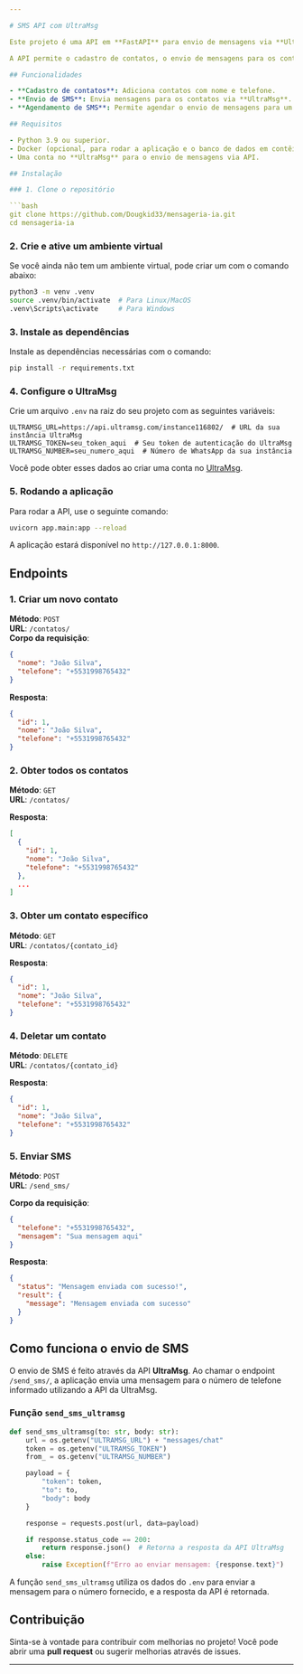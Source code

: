 ```yaml
---

# SMS API com UltraMsg

Este projeto é uma API em **FastAPI** para envio de mensagens via **UltraMsg**, utilizando **SQLAlchemy** para persistência de dados e **PostgreSQL** como banco de dados.

A API permite o cadastro de contatos, o envio de mensagens para os contatos cadastrados e o agendamento dessas mensagens para serem enviadas em um horário específico.

## Funcionalidades

- **Cadastro de contatos**: Adiciona contatos com nome e telefone.
- **Envio de SMS**: Envia mensagens para os contatos via **UltraMsg**.
- **Agendamento de SMS**: Permite agendar o envio de mensagens para um horário específico.

## Requisitos

- Python 3.9 ou superior.
- Docker (opcional, para rodar a aplicação e o banco de dados em contêineres).
- Uma conta no **UltraMsg** para o envio de mensagens via API.

## Instalação

### 1. Clone o repositório

```bash
git clone https://github.com/Dougkid33/mensageria-ia.git
cd mensageria-ia
```

### 2. Crie e ative um ambiente virtual

Se você ainda não tem um ambiente virtual, pode criar um com o comando abaixo:

```bash
python3 -m venv .venv
source .venv/bin/activate  # Para Linux/MacOS
.venv\Scripts\activate     # Para Windows
```

### 3. Instale as dependências

Instale as dependências necessárias com o comando:

```bash
pip install -r requirements.txt
```

### 4. Configure o UltraMsg

Crie um arquivo `.env` na raiz do seu projeto com as seguintes variáveis:

```plaintext
ULTRAMSG_URL=https://api.ultramsg.com/instance116802/  # URL da sua instância UltraMsg
ULTRAMSG_TOKEN=seu_token_aqui  # Seu token de autenticação do UltraMsg
ULTRAMSG_NUMBER=seu_numero_aqui  # Número de WhatsApp da sua instância
```

Você pode obter esses dados ao criar uma conta no [UltraMsg](https://www.ultramsg.com/).

### 5. Rodando a aplicação

Para rodar a API, use o seguinte comando:

```bash
uvicorn app.main:app --reload
```

A aplicação estará disponível no `http://127.0.0.1:8000`.

## Endpoints

### 1. **Criar um novo contato**

**Método**: `POST`  
**URL**: `/contatos/`  
**Corpo da requisição**:

```json
{
  "nome": "João Silva",
  "telefone": "+5531998765432"
}
```

**Resposta**:

```json
{
  "id": 1,
  "nome": "João Silva",
  "telefone": "+5531998765432"
}
```

### 2. **Obter todos os contatos**

**Método**: `GET`  
**URL**: `/contatos/`  

**Resposta**:

```json
[
  {
    "id": 1,
    "nome": "João Silva",
    "telefone": "+5531998765432"
  },
  ...
]
```

### 3. **Obter um contato específico**

**Método**: `GET`  
**URL**: `/contatos/{contato_id}`  

**Resposta**:

```json
{
  "id": 1,
  "nome": "João Silva",
  "telefone": "+5531998765432"
}
```

### 4. **Deletar um contato**

**Método**: `DELETE`  
**URL**: `/contatos/{contato_id}`  

**Resposta**:

```json
{
  "id": 1,
  "nome": "João Silva",
  "telefone": "+5531998765432"
}
```

### 5. **Enviar SMS**

**Método**: `POST`  
**URL**: `/send_sms/`  

**Corpo da requisição**:

```json
{
  "telefone": "+5531998765432",
  "mensagem": "Sua mensagem aqui"
}
```

**Resposta**:

```json
{
  "status": "Mensagem enviada com sucesso!",
  "result": {
    "message": "Mensagem enviada com sucesso"
  }
}
```

## Como funciona o envio de SMS

O envio de SMS é feito através da API **UltraMsg**. Ao chamar o endpoint `/send_sms/`, a aplicação envia uma mensagem para o número de telefone informado utilizando a API da UltraMsg.

### Função `send_sms_ultramsg`

```python
def send_sms_ultramsg(to: str, body: str):
    url = os.getenv("ULTRAMSG_URL") + "messages/chat"
    token = os.getenv("ULTRAMSG_TOKEN")
    from_ = os.getenv("ULTRAMSG_NUMBER")

    payload = {
        "token": token,
        "to": to,
        "body": body
    }

    response = requests.post(url, data=payload)

    if response.status_code == 200:
        return response.json()  # Retorna a resposta da API UltraMsg
    else:
        raise Exception(f"Erro ao enviar mensagem: {response.text}")
```

A função `send_sms_ultramsg` utiliza os dados do `.env` para enviar a mensagem para o número fornecido, e a resposta da API é retornada.

## Contribuição

Sinta-se à vontade para contribuir com melhorias no projeto! Você pode abrir uma **pull request** ou sugerir melhorias através de issues.

---
```

